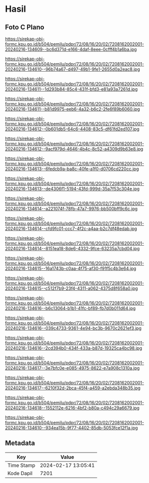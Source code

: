 # Hasil

## Foto C Plano

https://sirekap-obj-formc.kpu.go.id/b504/pemilu/pdpr/72/08/16/20/02/7208162002001-20240216-134609--bc6d371d-e166-4daf-8eee-0cfff4b1a6ba.jpg

https://sirekap-obj-formc.kpu.go.id/b504/pemilu/pdpr/72/08/16/20/02/7208162002001-20240216-134610--96b74a67-d497-49b1-9fe1-2655d0a2eac8.jpg

https://sirekap-obj-formc.kpu.go.id/b504/pemilu/pdpr/72/08/16/20/02/7208162002001-20240216-134611--1d293b84-85c4-431f-bfd3-e81a93a7261d.jpg

https://sirekap-obj-formc.kpu.go.id/b504/pemilu/pdpr/72/08/16/20/02/7208162002001-20240216-134611--b81d9975-eeb6-4a32-b6c2-2fe6f89b6060.jpg

https://sirekap-obj-formc.kpu.go.id/b504/pemilu/pdpr/72/08/16/20/02/7208162002001-20240216-134612--0b601db5-64c6-4408-83c5-df61fd2ed107.jpg

https://sirekap-obj-formc.kpu.go.id/b504/pemilu/pdpr/72/08/16/20/02/7208162002001-20240216-134612--9acf979d-4646-4b4c-8c52-a4309d9b63e8.jpg

https://sirekap-obj-formc.kpu.go.id/b504/pemilu/pdpr/72/08/16/20/02/7208162002001-20240216-134613--6fedcb9a-ba8c-40fe-a1f0-d0706cd220cc.jpg

https://sirekap-obj-formc.kpu.go.id/b504/pemilu/pdpr/72/08/16/20/02/7208162002001-20240216-134613--de4306f1-5194-43fd-999d-35a7f53c304e.jpg

https://sirekap-obj-formc.kpu.go.id/b504/pemilu/pdpr/72/08/16/20/02/7208162002001-20240216-134614--a221074f-78fb-47a7-9976-bb500bff9c6c.jpg

https://sirekap-obj-formc.kpu.go.id/b504/pemilu/pdpr/72/08/16/20/02/7208162002001-20240216-134614--cfd9fc01-ccc7-4f2c-a4aa-b2c7df48edab.jpg

https://sirekap-obj-formc.kpu.go.id/b504/pemilu/pdpr/72/08/16/20/02/7208162002001-20240216-134614--8151ea18-8de6-4332-9fce-63235a7cbd04.jpg

https://sirekap-obj-formc.kpu.go.id/b504/pemilu/pdpr/72/08/16/20/02/7208162002001-20240216-134615--16a1743b-c0aa-4f75-af30-f91f5c4b3e64.jpg

https://sirekap-obj-formc.kpu.go.id/b504/pemilu/pdpr/72/08/16/20/02/7208162002001-20240216-134615--c512f7b9-23f4-4311-a062-4375d8f658a0.jpg

https://sirekap-obj-formc.kpu.go.id/b504/pemilu/pdpr/72/08/16/20/02/7208162002001-20240216-134616--b6c13064-b1b1-41fc-bf89-fb7d0b011d64.jpg

https://sirekap-obj-formc.kpu.go.id/b504/pemilu/pdpr/72/08/16/20/02/7208162002001-20240216-134616--039c4733-9361-4e94-bc3b-9670c2621ef3.jpg

https://sirekap-obj-formc.kpu.go.id/b504/pemilu/pdpr/72/08/16/20/02/7208162002001-20240216-134616--2cd394b0-434f-433a-b87d-19325ca4bc98.jpg

https://sirekap-obj-formc.kpu.go.id/b504/pemilu/pdpr/72/08/16/20/02/7208162002001-20240216-134617--3e7bfc0e-e085-4975-8622-e7a908c1310a.jpg

https://sirekap-obj-formc.kpu.go.id/b504/pemilu/pdpr/72/08/16/20/02/7208162002001-20240216-134617--6210f32d-2bca-45f4-a459-a2ebda348b35.jpg

https://sirekap-obj-formc.kpu.go.id/b504/pemilu/pdpr/72/08/16/20/02/7208162002001-20240216-134618--1552112e-6216-4bf2-b80a-c494c29a6679.jpg

https://sirekap-obj-formc.kpu.go.id/b504/pemilu/pdpr/72/08/16/20/02/7208162002001-20240216-134610--934ea15b-9f77-4402-85db-5053fce12f1a.jpg


## Metadata

| Key        | Value               |
| ---------- | ------------------- |
| Time Stamp | 2024-02-17 13:05:41 |
| Kode Dapil | 7201                |



